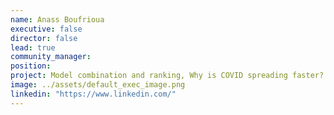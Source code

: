 ```yaml
---
name: Anass Boufrioua
executive: false
director: false
lead: true
community_manager:   
position:  
project: Model combination and ranking, Why is COVID spreading faster?
image: ../assets/default_exec_image.png
linkedin: "https://www.linkedin.com/"
---
```

